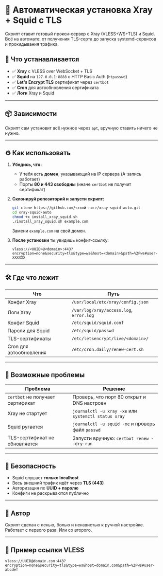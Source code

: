 # 🚀 Автоматическая установка Xray + Squid с TLS

Скрипт ставит готовый прокси-сервер с Xray (VLESS+WS+TLS) и Squid. Всё на автомате: от получения TLS-серта до запуска systemd-сервисов и прокидывания трафика.

## 🧾 Что устанавливается

- ✅ **Xray** с VLESS over WebSocket + TLS
- ✅ **Squid** на `127.0.0.1:8888` с HTTP Basic Auth (`htpasswd`)
- ✅ **Let's Encrypt TLS** сертификат через `certbot`
- ✅ **Cron** для автообновления сертификата
- ✅ **Логи** Xray и Squid

---

## 📦 Зависимости

Скрипт сам установит всё нужное через `apt`, вручную ставить ничего не нужно.

---

## ⚙️ Как использовать

1. **Убедись, что:**

   - У тебя есть **домен**, указывающий на IP сервера (A-запись работает)
   - Порты **80 и 443 свободны** (иначе `certbot` не получит сертификат)

2. **Склонируй репозиторий и запусти скрипт:**

   ```bash
   git clone https://github.com/<твой-гит>/xray-squid-auto.git
   cd xray-squid-auto
   chmod +x install_xray_squid.sh
   ./install_xray_squid.sh example.com
   ```

   Замени `example.com` на свой домен.

3. **После установки** ты увидишь конфиг-ссылку:

   ```
   vless://<UUID>@<domain>:443?encryption=none&security=tls&type=ws&host=<domain>&path=%2Fws#user-XXXXXX
   ```

---

## 🛠 Где что лежит

| Что                     | Путь                                      |
|--------------------------|-------------------------------------------|
| Конфиг Xray              | `/usr/local/etc/xray/config.json`         |
| Логи Xray                | `/var/log/xray/access.log`, `error.log`   |
| Конфиг Squid             | `/etc/squid/squid.conf`                   |
| Пароли для Squid         | `/etc/squid/passwd`                       |
| TLS-сертификаты          | `/etc/letsencrypt/live/<domain>/`         |
| Cron для автообновления  | `/etc/cron.daily/renew-cert.sh`           |

---

## 🧯 Возможные проблемы

| Проблема                                | Решение                                                |
|-----------------------------------------|---------------------------------------------------------|
| `certbot` не получает сертификат        | Проверь, что порт 80 открыт и DNS настроен             |
| Xray не стартует                        | `journalctl -u xray -xe` или `systemctl status xray`   |
| Squid ругается                          | `journalctl -u squid -xe` и проверь файл `passwd`      |
| TLS-сертификат не обновляется           | Запусти вручную: `certbot renew --dry-run`             |

---

## 🔐 Безопасность

- Squid слушает **только localhost**
- Весь внешний трафик идёт через **TLS (443)**
- Авторизация по **UUID + паролю**
- Конфиги не раскрываются публично

---

## 🤘 Автор

Скрипт сделан с ленью, болью и ненавистью к ручной настройке. Работает с первого раза. Или со второго.

---

## 🐉 Пример ссылки VLESS

```
vless://UUID@domain.com:443?encryption=none&security=tls&type=ws&host=domain.com&path=%2Fws#user-abcdef
```

